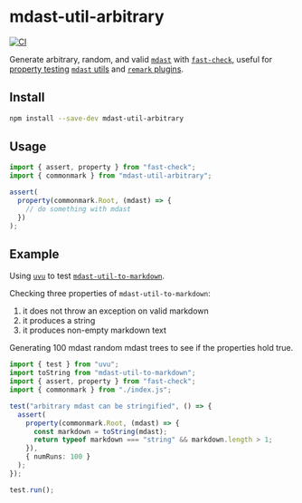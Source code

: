 # mdast-util-arbitrary

[![CI](https://github.com/ChristianMurphy/mdast-util-arbitrary/actions/workflows/main.yml/badge.svg?branch=main)](https://github.com/ChristianMurphy/mdast-util-arbitrary/actions/workflows/main.yml)

Generate arbitrary, random, and valid [`mdast`](https://github.com/syntax-tree/mdast) with [`fast-check`](https://github.com/dubzzz/fast-check), useful for [property testing](https://medium.com/criteo-engineering/introduction-to-property-based-testing-f5236229d237) [`mdast` utils](https://github.com/syntax-tree/mdast#list-of-utilities) and [`remark` plugins](https://github.com/remarkjs/remark/blob/main/doc/plugins.md#plugins).

## Install

```bash
npm install --save-dev mdast-util-arbitrary
```

## Usage

```ts
import { assert, property } from "fast-check";
import { commonmark } from "mdast-util-arbitrary";

assert(
  property(commonmark.Root, (mdast) => {
    // do something with mdast
  })
);
```

## Example

Using [`uvu`](https://github.com/lukeed/uvu) to test [`mdast-util-to-markdown`](https://github.com/syntax-tree/mdast-util-to-markdown).

Checking three properties of `mdast-util-to-markdown`:

1. it does not throw an exception on valid markdown
2. it produces a string
3. it produces non-empty markdown text

Generating 100 mdast random mdast trees to see if the properties hold true.

```ts
import { test } from "uvu";
import toString from "mdast-util-to-markdown";
import { assert, property } from "fast-check";
import { commonmark } from "./index.js";

test("arbitrary mdast can be stringified", () => {
  assert(
    property(commonmark.Root, (mdast) => {
      const markdown = toString(mdast);
      return typeof markdown === "string" && markdown.length > 1;
    }),
    { numRuns: 100 }
  );
});

test.run();
```
